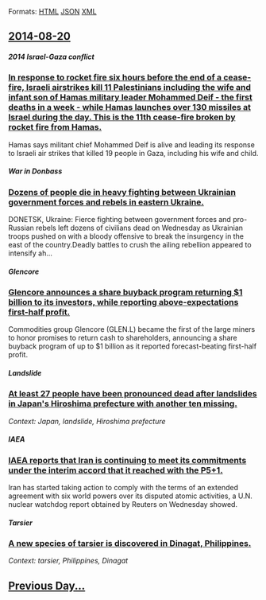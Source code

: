
Formats: [HTML](2014/08/20/index.html)  [JSON](2014/08/20/index.json)  [XML](2014/08/20/index.xml)  

## [2014-08-20](/news/2014/08/20/index.md)

##### 2014 Israel-Gaza conflict
### [In response to rocket fire six hours before the end of a cease-fire, Israeli airstrikes kill 11 Palestinians including the wife and infant son of Hamas military leader Mohammed Deif - the first deaths in a week - while Hamas launches over 130 missiles at Israel during the day. This is the 11th cease-fire broken by rocket fire from Hamas. ](/news/2014/08/20/in-response-to-rocket-fire-six-hours-before-the-end-of-a-cease-fire-israeli-airstrikes-kill-11-palestinians-including-the-wife-and-infant-s.md)
Hamas says militant chief Mohammed Deif is alive and leading its response to Israeli air strikes that killed 19 people in Gaza, including his wife and child.

##### War in Donbass
### [Dozens of people die in heavy fighting between Ukrainian government forces and rebels in eastern Ukraine. ](/news/2014/08/20/dozens-of-people-die-in-heavy-fighting-between-ukrainian-government-forces-and-rebels-in-eastern-ukraine.md)
DONETSK, Ukraine: Fierce fighting between government forces and pro-Russian rebels left dozens of civilians dead on Wednesday as Ukrainian troops pushed on with a bloody offensive to break the insurgency in the east of the country.Deadly battles to crush the ailing rebellion appeared to intensify ah...

##### Glencore
### [Glencore announces a share buyback program returning $1 billion to its investors, while reporting above-expectations first-half profit. ](/news/2014/08/20/glencore-announces-a-share-buyback-program-returning-1-billion-to-its-investors-while-reporting-above-expectations-first-half-profit.md)
Commodities group Glencore (GLEN.L) became the first of the large miners to honor promises to return cash to shareholders, announcing a share buyback program of up to $1 billion as it reported forecast-beating first-half profit.

##### Landslide
### [At least 27 people have been pronounced dead after landslides in Japan's Hiroshima prefecture with another ten missing. ](/news/2014/08/20/at-least-27-people-have-been-pronounced-dead-after-landslides-in-japan-s-hiroshima-prefecture-with-another-ten-missing.md)
_Context: Japan, landslide, Hiroshima prefecture_

##### IAEA
### [IAEA reports that Iran is continuing to meet its commitments under the interim accord that it reached with the P5+1. ](/news/2014/08/20/iaea-reports-that-iran-is-continuing-to-meet-its-commitments-under-the-interim-accord-that-it-reached-with-the-p5-1.md)
Iran has started taking action to comply with the terms of an extended agreement with six world powers over its disputed atomic activities, a U.N. nuclear watchdog report obtained by Reuters on Wednesday showed.

##### Tarsier
### [A new species of tarsier is discovered in Dinagat, Philippines. ](/news/2014/08/20/a-new-species-of-tarsier-is-discovered-in-dinagat-philippines.md)
_Context: tarsier, Philippines, Dinagat_

## [Previous Day...](/news/2014/08/19/index.md)

